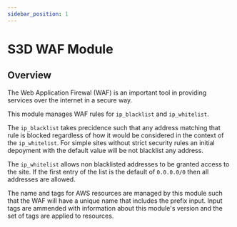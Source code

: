 ```yaml
---
sidebar_position: 1
---
```


# S3D WAF Module
## Overview
The Web Application Firewal (WAF) is an important tool in providing services
over the internet in a secure way.

This module manages WAF rules for `ip_blacklist` and `ip_whitelist`.

The `ip_blacklist` takes precidence such that any address matching that rule is
blocked regardless of how it would be considered in the context of the
`ip_whitelist`. For simple sites without strict security rules an initial
depoyment with the default value will be not blacklist any address.

The `ip_whitelist` allows non blacklisted addresses to be granted access to the
site. If the first entry of the list is the default of `0.0.0.0/0` then all
addresses are allowed.

The name and tags for AWS resources are managed by this module such that the
WAF will have a unique name that includes the prefix input. Input tags are
ammended with information about this module's version and the set of tags are
applied to resources.

[chge]: ./CHANGES.md
[code]: ./CODE-OF-CONDUCT.md
[cont]: ./CONTRIBUTING.md
[lice]: ./LICENSE.md
